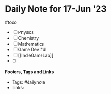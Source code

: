 
# Daily Note for 17-Jun '23
#todo
- [ ] Physics
- [ ] Chemistry
- [ ] Mathematics
- [ ] Game Dev
#dl 
- [ ] [[IndieGameLab]]
- [ ] 

#### Footers, Tags and Links
- Tags: #dailynote 
- Links: 

[^1]:
